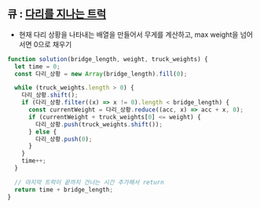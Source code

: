 ## 큐 : [다리를 지나는 트럭](https://school.programmers.co.kr/learn/courses/30/lessons/42583)

- 현재 다리 상황을 나타내는 배열을 만들어서 무게를 계산하고, max weight을 넘어서면 0으로 채우기

```javascript
function solution(bridge_length, weight, truck_weights) {
  let time = 0;
  const 다리_상황 = new Array(bridge_length).fill(0);

  while (truck_weights.length > 0) {
    다리_상황.shift();
    if (다리_상황.filter((x) => x != 0).length < bridge_length) {
      const currentWeight = 다리_상황.reduce((acc, x) => acc + x, 0);
      if (currentWeight + truck_weights[0] <= weight) {
        다리_상황.push(truck_weights.shift());
      } else {
        다리_상황.push(0);
      }
    }
    time++;
  }

  // 마지막 트럭이 끝까지 건너는 시간 추가해서 return
  return time + bridge_length;
}
```
